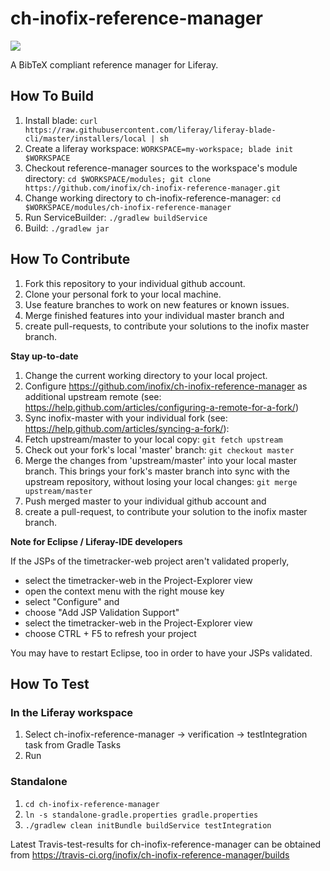 # ch-inofix-reference-manager

<a href="https://travis-ci.org/inofix/ch-inofix-reference-manager/builds" target="_blank"><img src="https://travis-ci.org/inofix/ch-inofix-reference-manager.svg?branch=master"/></a>

A BibTeX compliant reference manager for Liferay.

## How To Build

1. Install blade: `curl https://raw.githubusercontent.com/liferay/liferay-blade-cli/master/installers/local | sh`
1. Create a liferay workspace: `WORKSPACE=my-workspace; blade init $WORKSPACE`
1. Checkout reference-manager sources to the workspace's module directory: `cd $WORKSPACE/modules; git clone https://github.com/inofix/ch-inofix-reference-manager.git`
1. Change working directory to ch-inofix-reference-manager: `cd $WORKSPACE/modules/ch-inofix-reference-manager`
1. Run ServiceBuilder: `./gradlew buildService`
1. Build: `./gradlew jar`

## How To Contribute

1. Fork this repository to your individual github account.
1. Clone your personal fork to your local machine.
1. Use feature branches to work on new features or known issues.
1. Merge finished features into your individual master branch and 
1. create pull-requests, to contribute your solutions to the inofix master branch.

**Stay up-to-date**

1. Change the current working directory to your local project.
1. Configure https://github.com/inofix/ch-inofix-reference-manager as additional upstream remote (see: https://help.github.com/articles/configuring-a-remote-for-a-fork/)
1. Sync inofix-master with your individual fork (see: https://help.github.com/articles/syncing-a-fork/): 
1. Fetch upstream/master to your local copy: `git fetch upstream` 
1. Check out your fork's local 'master' branch: `git checkout master`
1. Merge the changes from 'upstream/master' into your local master branch. This brings your fork's master branch into sync with the upstream repository, without losing your local changes: `git merge upstream/master`
1. Push merged master to your individual github account and 
1. create a pull-request, to contribute your solution to the inofix master branch.

**Note for Eclipse / Liferay-IDE developers**

If the JSPs of the timetracker-web project aren't validated properly, 

- select the timetracker-web in the Project-Explorer view
- open the context menu with the right mouse key
- select "Configure" and
- choose "Add JSP Validation Support"
- select the timetracker-web in the Project-Explorer view
- choose CTRL + F5 to refresh your project

You may have to restart Eclipse, too in order to have your JSPs validated.

## How To Test

### In the Liferay workspace

1. Select ch-inofix-reference-manager -> verification -> testIntegration task from Gradle Tasks
1. Run

### Standalone 

1. `cd ch-inofix-reference-manager`
1. `ln -s standalone-gradle.properties gradle.properties`
1. `./gradlew clean initBundle buildService testIntegration`

Latest Travis-test-results for ch-inofix-reference-manager can be obtained from https://travis-ci.org/inofix/ch-inofix-reference-manager/builds

